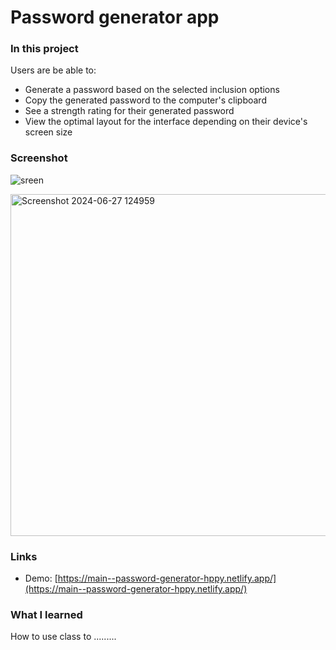 # Password generator app


### In this project

Users are be able to:

- Generate a password based on the selected inclusion options
- Copy the generated password to the computer's clipboard
- See a strength rating for their generated password
- View the optimal layout for the interface depending on their device's screen size

### Screenshot

![sreen](file:///C:/Users/User/OneDrive/Pictures/Screenshots/Screenshot%202024-06-27%20124959.png)

<img width="547" alt="Screenshot 2024-06-27 124959" src="https://github.com/happyGikundiro/Password-Generator-App/assets/172483008/3cde5cfe-7744-4161-8d2f-23225b8bf46f">


### Links

- Demo: [https://main--password-generator-hppy.netlify.app/](https://main--password-generator-hppy.netlify.app/)


### What I learned

How to use class to .........




